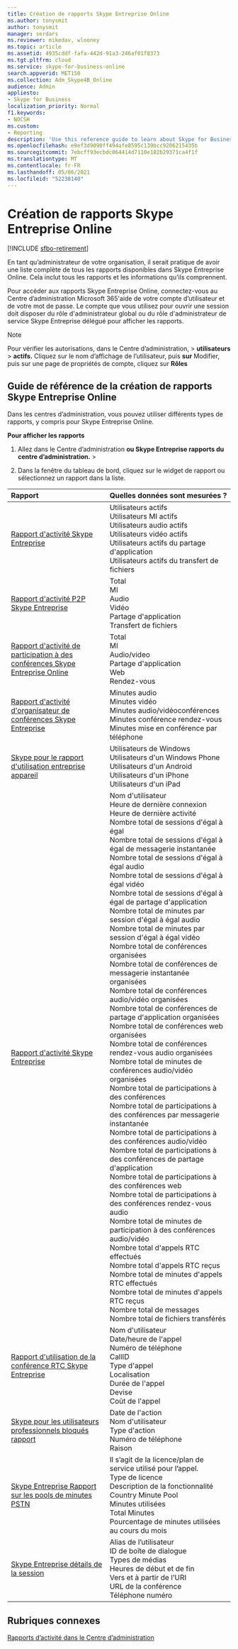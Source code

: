 ```yaml
---
title: Création de rapports Skype Entreprise Online
ms.author: tonysmit
author: tonysmit
manager: serdars
ms.reviewer: mikedav, wlooney
ms.topic: article
ms.assetid: 4935cddf-fafa-442d-91a3-246af01f8373
ms.tgt.pltfrm: cloud
ms.service: skype-for-business-online
search.appverid: MET150
ms.collection: Adm_Skype4B_Online
audience: Admin
appliesto:
- Skype for Business
localization_priority: Normal
f1.keywords:
- NOCSH
ms.custom:
- Reporting
description: 'Use this reference guide to learn about Skype for Business Online reporting and what info is available. '
ms.openlocfilehash: e9ef3d9090ff494afe8595c139bcc9206215435b
ms.sourcegitcommit: 7ebcff93ecbdc064414d7110e182b29371ca4f1f
ms.translationtype: MT
ms.contentlocale: fr-FR
ms.lasthandoff: 05/06/2021
ms.locfileid: "52238140"
---
```

# <a name="skype-for-business-online-reporting"></a>Création de rapports Skype Entreprise Online

[!INCLUDE [sfbo-retirement](../../Hub/includes/sfbo-retirement.md)]

En tant qu’administrateur de votre organisation, il serait pratique de avoir une liste complète de tous les rapports disponibles dans Skype Entreprise Online. Cela inclut tous les rapports et les informations qu'ils comprennent.
  
Pour accéder aux rapports Skype Entreprise Online, connectez-vous au Centre d’administration Microsoft 365'aide de votre compte d’utilisateur et de votre mot de passe. Le compte que vous utilisez pour ouvrir une session doit disposer du rôle d'administrateur global ou du rôle d'administrateur de service Skype Entreprise délégué pour afficher les rapports.
  
> [!NOTE]
> Pour vérifier les autorisations, dans le Centre d’administration, > **utilisateurs**  >  **actifs.** Cliquez sur le nom d’affichage de l’utilisateur, puis **sur** Modifier, puis sur une page de propriétés de compte, cliquez sur **Rôles**
  
## <a name="skype-for-business-online-reporting-reference"></a>Guide de référence de la création de rapports Skype Entreprise Online

Dans les centres d’administration, vous pouvez utiliser différents types de rapports, y compris pour Skype Entreprise Online.
  
 **Pour afficher les rapports**
  
1. Allez dans le Centre d’administration **ou Skype Entreprise rapports du centre d’administration.**  >  
    
2. Dans la fenêtre du tableau de bord, cliquez sur le widget de rapport ou sélectionnez un rapport dans la liste.
    
|**Rapport**|**Quelles données sont mesurées ?**|
|:-----|:-----|
|[Rapport d'activité Skype Entreprise](activity-report.md) <br/> | Utilisateurs actifs <br/>  Utilisateurs MI actifs <br/>  Utilisateurs audio actifs <br/>  Utilisateurs vidéo actifs <br/>  Utilisateurs actifs du partage d'application <br/>  Utilisateurs actifs du transfert de fichiers <br/> |
|[Rapport d'activité P2P Skype Entreprise](peer-to-peer-activity-report.md) <br/> | Total <br/>  MI <br/>  Audio <br/>  Vidéo <br/>  Partage d'application <br/>  Transfert de fichiers <br/> |
|[Rapport d'activité de participation à des conférences Skype Entreprise Online](conference-participant-activity-report.md) <br/> | Total <br/>  MI <br/>  Audio/video <br/>  Partage d'application <br/>  Web <br/>  Rendez-vous <br/> |
|[Rapport d'activité d'organisateur de conférences Skype Entreprise](conference-organizer-activity-report.md) <br/> | Minutes audio <br/>  Minutes vidéo <br/>  Minutes audio/vidéoconférences <br/>  Minutes conférence rendez-vous <br/>  Minutes mise en conférence par téléphone <br/> |
|[Skype pour le rapport d'utilisation entreprise appareil](device-usage-report.md) <br/> | Utilisateurs de Windows <br/>  Utilisateurs d'un Windows Phone <br/>  Utilisateurs d'un Android <br/>  Utilisateurs d'un iPhone <br/>  Utilisateurs d'un iPad <br/> |
|[Rapport d'activité Skype Entreprise](activity-report.md) <br/> | Nom d'utilisateur <br/>  Heure de dernière connexion <br/>  Heure de dernière activité <br/>  Nombre total de sessions d'égal à égal <br/>  Nombre total de sessions d'égal à égal de messagerie instantanée <br/>  Nombre total de sessions d'égal à égal audio <br/>  Nombre total de sessions d'égal à égal vidéo <br/>  Nombre total de sessions d'égal à égal de partage d'application <br/>  Nombre total de minutes par session d'égal à égal audio <br/>  Nombre total de minutes par session d'égal à égal vidéo <br/>  Nombre total de conférences organisées <br/>  Nombre total de conférences de messagerie instantanée organisées <br/>  Nombre total de conférences audio/vidéo organisées <br/>  Nombre total de conférences de partage d'application organisées <br/>  Nombre total de conférences web organisées <br/>  Nombre total de conférences rendez-vous audio organisées <br/>  Nombre total de minutes de conférences audio/vidéo organisées <br/>  Nombre total de participations à des conférences <br/>  Nombre total de participations à des conférences par messagerie instantanée <br/>  Nombre total de participations à des conférences audio/vidéo <br/>  Nombre total de participations à des conférences de partage d'application <br/>  Nombre total de participations à des conférences web <br/>  Nombre total de participations à des conférences rendez-vous audio <br/>  Nombre total de minutes de participation à des conférences audio/vidéo <br/>  Nombre total d'appels RTC effectués <br/>  Nombre total d'appels RTC reçus <br/>  Nombre total de minutes d'appels RTC effectués <br/>  Nombre total de minutes d'appels RTC reçus <br/>  Nombre total de messages <br/>  Nombre total de fichiers transférés <br/> |
|[Rapport d'utilisation de la conférence RTC Skype Entreprise](pstn-usage-report.md) <br/>  | Nom d'utilisateur <br/>  Date/heure de l'appel <br/>  Numéro de téléphone <br/>  CallID <br/>  Type d'appel <br/>  Localisation <br/>  Durée de l'appel <br/>  Devise <br/>  Coût de l'appel <br/> |
|[Skype pour les utilisateurs professionnels bloqués rapport](users-blocked-report.md) <br/> | Date de l'action <br/>  Nom d'utilisateur <br/>  Type d'action <br/>  Numéro de téléphone <br/>  Raison <br/> |
|[Skype Entreprise Rapport sur les pools de minutes PSTN](pstn-minute-pools-report.md) <br/> | Il s’agit de la licence/plan de service utilisé pour l’appel. <br/> Type de licence <br/> Description de la fonctionnalité <br/> Country Minute Pool  <br/> Minutes utilisées <br/> Total Minutes <br/> Pourcentage de minutes utilisées au cours du mois <br/> |
|[Skype Entreprise détails de la session](session-details-report.md) <br/> | Alias de l’utilisateur <br/> ID de boîte de dialogue  <br/> Types de médias  <br/> Heures de début et de fin <br/> Vers et à partir de l’URI <br/> URL de la conférence <br/> Téléphone numéro <br/> |
 
## <a name="related-topics"></a>Rubriques connexes
[Rapports d’activité dans le Centre d’administration](https://support.office.com/article/0d6dfb17-8582-4172-a9a9-aed798150263)

  
 

